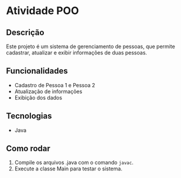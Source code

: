 # Atividade POO

## Descrição
Este projeto é um sistema de gerenciamento de pessoas, que permite cadastrar, atualizar e exibir informações de duas pessoas.

## Funcionalidades
- Cadastro de Pessoa 1 e Pessoa 2
- Atualização de informações
- Exibição dos dados

## Tecnologias
- Java

## Como rodar
1. Compile os arquivos .java com o comando `javac`.
2. Execute a classe Main para testar o sistema.
